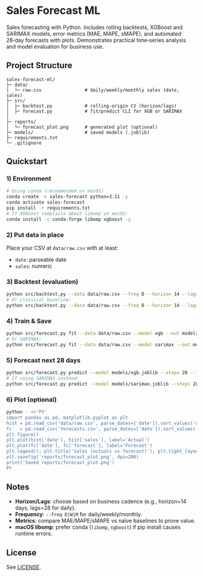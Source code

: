 # Sales Forecast ML

Sales forecasting with Python. Includes rolling backtests, XGBoost and SARIMAX models, error metrics (MAE, MAPE, sMAPE), and automated 28‑day forecasts with plots. Demonstrates practical time‑series analysis and model evaluation for business use.

## Project Structure
```
sales-forecast-ml/
├─ data/
│  └─ raw.csv                # daily/weekly/monthly sales (date, sales)
├─ src/
│  ├─ backtest.py            # rolling-origin CV (horizon/lags)
│  ├─ forecast.py            # fit/predict CLI for XGB or SARIMAX
│  
├─ reports/
│  └─ forecast_plot.png      # generated plot (optional)
├─ models/                   # saved models (.joblib)
├─ requirements.txt
└─ .gitignore
```

## Quickstart
### 1) Environment
```bash
# Using conda (recommended on macOS)
conda create -n sales-forecast python=3.11 -y
conda activate sales-forecast
pip install -r requirements.txt
# If XGBoost complains about libomp on macOS:
conda install -c conda-forge libomp xgboost -y
```

### 2) Put data in place
Place your CSV at `data/raw.csv` with at least:
- `date`: parseable date
- `sales`: numeric

### 3) Backtest (evaluation)
```bash
python src/backtest.py --data data/raw.csv --freq D --horizon 14 --lags 28 --model xgb
# Or classical baseline:
python src/backtest.py --data data/raw.csv --freq D --horizon 14 --lags 28 --model sarimax
```

### 4) Train & Save
```bash
python src/forecast.py fit --data data/raw.csv --model xgb --out models/xgb.joblib
# Or SARIMAX:
python src/forecast.py fit --data data/raw.csv --model sarimax --out models/sarimax.joblib
```

### 5) Forecast next 28 days
```bash
python src/forecast.py predict --model models/xgb.joblib --steps 28 --last_date 2024-12-31 --out forecasts.csv
# If using SARIMAX instead:
python src/forecast.py predict --model models/sarimax.joblib --steps 28 --last_date 2024-12-31 --out forecasts.csv
```

### 6) Plot (optional)
```bash
python - <<'PY'
import pandas as pd, matplotlib.pyplot as plt
hist = pd.read_csv('data/raw.csv', parse_dates=['date']).sort_values('date')
fc   = pd.read_csv('forecasts.csv', parse_dates=['date']).sort_values('date')
plt.figure()
plt.plot(hist['date'], hist['sales'], label='Actual')
plt.plot(fc['date'], fc['forecast'], label='Forecast')
plt.legend(); plt.title('Sales (actuals vs forecast)'); plt.tight_layout()
plt.savefig('reports/forecast_plot.png', dpi=200)
print('Saved reports/forecast_plot.png')
PY
```

## Notes
- **Horizon/Lags**: choose based on business cadence (e.g., horizon=14 days, lags=28 for daily).
- **Frequency**: `--freq D|W|M` for daily/weekly/monthly.
- **Metrics**: compare MAE/MAPE/sMAPE vs naïve baselines to prove value.
- **macOS libomp**: prefer conda (`libomp`, `xgboost`) if pip install causes runtime errors.

## License
See [LICENSE](LICENSE).
